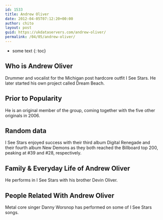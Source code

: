```yaml
---
id: 1533
title: Andrew Oliver
date: 2012-04-05T07:12:20+00:00
author: chito
layout: post
guid: https://ukdataservers.com/andrew-oliver/
permalink: /04/05/andrew-oliver/
---
```


* some text
{: toc}


## Who is  Andrew Oliver
                  
                  
                  
Drummer and vocalist for the Michigan post hardcore outfit I See Stars. He later started his own project called Dream Beach.
                  
                
                
                
## Prior to Popularity 
                  
                  
                  
He is an original member of the group, coming together with the five other originals in 2006.
                  
                
                
                
## Random data 
                  
                  
                  
I See Stars enjoyed success with their third album Digital Renegade and their fourth album New Demons as they both reached the Billboard top 200, peaking at #39 and #28, respectively.
                  
                
                
                
## Family & Everyday Life of Andrew Oliver
                  
                  
                  
He performs in I See Stars with his brother Devin Oliver.
                  
                
                
                
## People Related With  Andrew Oliver
                  
                  
                  
Metal core singer Danny Worsnop has performed on some of I See Stars songs.
                  
                
              
            
          
          
          
    
    
  
